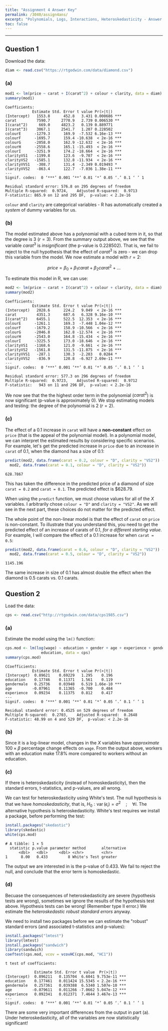 ```yaml
---
title: "Assignment 4 Answer Key"
permalink: /3040/assign4ans/
excerpt: "Polynomials, Logs, Interactions, Heteroskedasticity - Answer Key"
toc: false
---
```


------------------------------------------------------------------------

## Question 1

Download the data:

```r
diam <- read.csv("https://rtgodwin.com/data/diamond.csv")
```

### (a)

```r
mod1 <- lm(price ~ carat + I(carat^2) + colour + clarity, data = diam)
summary(mod1)
```

```
Coefficients:
            Estimate Std. Error t value Pr(>|t|)    
(Intercept)   1553.8      452.8   3.431 0.000686 ***
carat         7590.7     2770.9   2.739 0.006530 ** 
I(carat^2)     669.0     4823.2   0.139 0.889771    
I(carat^3)    3067.1     2541.7   1.207 0.228502    
colourE      -1279.3      169.9  -7.532 6.16e-13 ***
colourF      -1695.7      159.4 -10.638  < 2e-16 ***
colourG      -2058.0      162.9 -12.632  < 2e-16 ***
colourH      -2558.6      165.1 -15.493  < 2e-16 ***
colourI      -3251.9      174.2 -18.664  < 2e-16 ***
clarityVS1   -1199.8      123.6  -9.707  < 2e-16 ***
clarityVS2   -1585.1      132.8 -11.934  < 2e-16 ***
clarityVVS1   -308.7      131.4  -2.349 0.019493 *  
clarityVVS2   -863.4      122.7  -7.036 1.38e-11 ***
---
Signif. codes:  0 ‘***’ 0.001 ‘**’ 0.01 ‘*’ 0.05 ‘.’ 0.1 ‘ ’ 1

Residual standard error: 576.8 on 295 degrees of freedom
Multiple R-squared:  0.9724,	Adjusted R-squared:  0.9713 
F-statistic: 865.9 on 12 and 295 DF,  p-value: < 2.2e-16
```

`colour` and `clarity` are categorical variables - R has automatically created a _system_ of dummy variables for us.

### (b)

The model estimated above has a polynomial with a cubed term in it, so that the degree is 3 ($r = 3$). From the summary output above, we see that the variable $carat^3$ is _insignificant_ (the p-value is 0.228502). That is, we fail to reject to the null hypothesis that the effect of $carat^3$ is zero - we can drop this variable from the model. We now estimate a model with $r=2$:

$$price = \beta_0 + \beta_1carat + \beta_2carat^2 + ...$$

To estimate this model in R, we can use:

```r
mod2 <- lm(price ~ carat + I(carat^2) + colour + clarity, data = diam)
summary(mod2)
```

```
Coefficients:
            Estimate Std. Error t value Pr(>|t|)    
(Intercept)   2028.6      224.2   9.049  < 2e-16 ***
carat         4351.3      687.6   6.328 9.16e-10 ***
I(carat^2)    6455.1      522.5  12.353  < 2e-16 ***
colourE      -1261.1      169.3  -7.448 1.04e-12 ***
colourF      -1679.2      158.9 -10.566  < 2e-16 ***
colourG      -2046.8      162.8 -12.574  < 2e-16 ***
colourH      -2543.0      164.8 -15.434  < 2e-16 ***
colourI      -3225.5      173.0 -18.646  < 2e-16 ***
clarityVS1   -1168.6      121.0  -9.661  < 2e-16 ***
clarityVS2   -1561.8      131.5 -11.875  < 2e-16 ***
clarityVVS1   -287.1      130.3  -2.203   0.0284 *  
clarityVVS2   -836.9      120.8  -6.927 2.69e-11 ***
---
Signif. codes:  0 ‘***’ 0.001 ‘**’ 0.01 ‘*’ 0.05 ‘.’ 0.1 ‘ ’ 1

Residual standard error: 577.3 on 296 degrees of freedom
Multiple R-squared:  0.9723,	Adjusted R-squared:  0.9712 
F-statistic:   943 on 11 and 296 DF,  p-value: < 2.2e-16
```

We now see that the the highest order term in the polynomial ($carat^2$) is now significant (p-value is approximately 0). We stop estimating models and testing: the degree of the polynomial is 2 ($r=2$).

### (c)

The effect of a 0.1 increase in `carat` will have a **non-constant** effect on `price` (that is the appeal of the polynomial model). In a polynomial model, we can interpret the estimated results by considering specific scenarios. For example, let's get the predicted increase in `price` due to an increase in `carat` of 0.1, when the diamond has a size of 0.1:

```r
predict(mod2, data.frame(carat = 0.2, colour = "D", clarity = "VS2")) - predict(
  mod2, data.frame(carat = 0.1, colour = "D", clarity = "VS2"))
```

```
628.7867
```

This has taken the difference in the predicted price of a diamond of size `carat = 0.2` and `carat = 0.1`. The predicted effect is \$628.79.

When using the `predict` function, we must choose values for all of the $X$ variables. I arbitrarily chose `colour = "D"` and `clarity = "VS2"`. As we will see in the next part, these choices do not matter for the predicted effect.

The whole point of the non-linear model is that the effect of `carat` on `price` is non-constant. To illustrate that you understand this, you need to get the predicted effect of an increase of carats of 0.1, _for a different starting value_. For example, I will compare the effect of a 0.1 increase for when `carat = 0.5`:

```r
predict(mod2, data.frame(carat = 0.6, colour = "D", clarity = "VS2")) - predict(
  mod2, data.frame(carat = 0.5, colour = "D", clarity = "VS2"))
```

```
1145.196
```

The same increase in size of 0.1 has almost double the effect when the diamond is 0.5 carats vs. 0.1 carats.

## Question 2

Load the data:

```r
cps <- read.csv("http://rtgodwin.com/data/cps1985.csv")
```

### (a)

Estimate the model using the `lm()` function:

```r
cps.mod <- lm(log(wage) ~ education + gender + age + experience + gender *
                education, data = cps)
summary(cps.mod)
```

```
CCoefficients:
            Estimate Std. Error t value Pr(>|t|)    
(Intercept)  0.89621    0.69229   1.295    0.196    
education    0.17746    0.11371   1.561    0.119    
gendermale   0.25736    0.03948   6.519 1.66e-10 ***
age         -0.07961    0.11365  -0.700    0.484    
experience   0.09234    0.11375   0.812    0.417    
---
Signif. codes:  0 ‘***’ 0.001 ‘**’ 0.01 ‘*’ 0.05 ‘.’ 0.1 ‘ ’ 1

Residual standard error: 0.4525 on 529 degrees of freedom
Multiple R-squared:  0.2703,	Adjusted R-squared:  0.2648 
F-statistic: 48.99 on 4 and 529 DF,  p-value: < 2.2e-16

```

### (b)

Since it is a log-linear model, changes in the $X$ variables have _approximate_ $100\times\beta$ percentage change effects on `wage`. From the output above, workers with an education make 17.8% more compared to workers without an education.

### (c)

If there is heteroskedasticity (instead of homoskedasticity), then the standard errors, t-statistics, and p-values, are all wrong.

We can test for heteroskedasticity using White's test. The null hypothesis is that we have _homoskedasticity_, that is, $H_0:\operatorname{var}(\epsilon_i) = \sigma^2 \quad ; \quad \forall i$. The alternative hypothesis is heteroskedasticity. White's test requires we install a package, before performing the test:

```r
install.packages("skedastic")
library(skedastic)
white(cps.mod)
```

```
# A tibble: 1 × 5
  statistic p.value parameter method       alternative
      <dbl>   <dbl>     <dbl> <chr>        <chr>      
1      8.00   0.433         8 White's Test greater    
```
The output we are interested in is the p-value of 0.433. We fail to reject the null, and conclude that the error term is homoskedastic.

### (d)

Becuase the consequences of heteroskedasticity are severe (hypothesis tests are wrong), sometimes we ignore the results of the hypothesis test above. Hypothesis tests can be wrong! (Remember type II error.) We estimate the _heteroskedastic robust standard errors_ anyway.

We need to install two packages before we can estimate the "robust" standard errors (and associated t-statistics and p-values):

```r
install.packages("lmtest")
library(lmtest)
install.packages("sandwich")
library(sandwich)
coeftest(cps.mod, vcov = vcovHC(cps.mod, "HC1"))
```

```
t test of coefficients:

             Estimate Std. Error t value  Pr(>|t|)    
(Intercept)  0.896211   0.135704  6.6041 9.753e-11 ***
education    0.177461   0.011424 15.5345 < 2.2e-16 ***
gendermale   0.257361   0.039388  6.5340 1.507e-10 ***
age         -0.079611   0.011266 -7.0662 5.047e-12 ***
experience   0.092341   0.012371  7.4644 3.467e-13 ***
---
Signif. codes:  0 ‘***’ 0.001 ‘**’ 0.01 ‘*’ 0.05 ‘.’ 0.1 ‘ ’ 1
```

There are some very important differences from the output in part (a). Under heteroskedasticity, all of the variables are now statistically significant!

